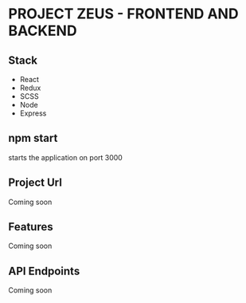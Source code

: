 # PROJECT ZEUS - FRONTEND AND BACKEND

## Stack

- React
- Redux
- SCSS
- Node
- Express

## npm start

starts the application on port 3000

## Project Url
Coming soon


## Features
Coming soon

## API Endpoints
Coming soon
